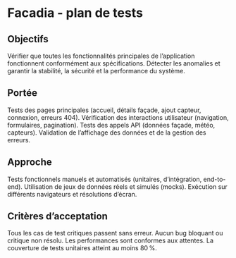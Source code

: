 # Facadia - plan de tests

## Objectifs

Vérifier que toutes les fonctionnalités principales de l’application fonctionnent conformément aux spécifications.
Détecter les anomalies et garantir la stabilité, la sécurité et la performance du système.

## Portée

Tests des pages principales (accueil, détails façade, ajout capteur, connexion, erreurs 404).
Vérification des interactions utilisateur (navigation, formulaires, pagination).
Tests des appels API (données façade, météo, capteurs).
Validation de l’affichage des données et de la gestion des erreurs.

## Approche

Tests fonctionnels manuels et automatisés (unitaires, d’intégration, end-to-end).
Utilisation de jeux de données réels et simulés (mocks).
Exécution sur différents navigateurs et résolutions d’écran.

## Critères d’acceptation

Tous les cas de test critiques passent sans erreur.
Aucun bug bloquant ou critique non résolu.
Les performances sont conformes aux attentes.
La couverture de tests unitaires atteint au moins 80 %.